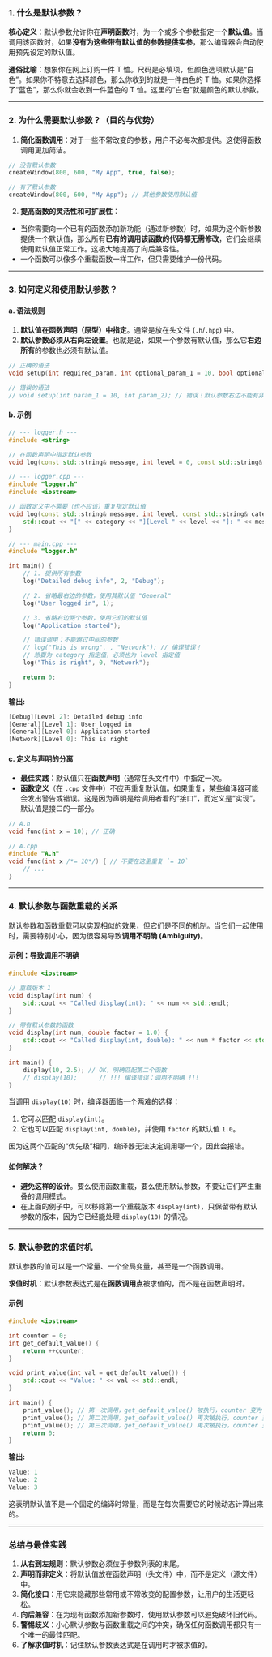 
### 1. 什么是默认参数？

**核心定义**：默认参数允许你在**声明函数**时，为一个或多个参数指定一个**默认值**。当调用该函数时，如果**没有为这些带有默认值的参数提供实参**，那么编译器会自动使用预先设定的默认值。

**通俗比喻**：想象你在网上订购一件 T 恤。尺码是必填项，但颜色选项默认是“白色”。如果你不特意去选择颜色，那么你收到的就是一件白色的 T 恤。如果你选择了“蓝色”，那么你就会收到一件蓝色的 T 恤。这里的“白色”就是颜色的默认参数。

---

### 2. 为什么需要默认参数？（目的与优势）

1. **简化函数调用**：对于一些不常改变的参数，用户不必每次都提供。这使得函数调用更加简洁。

```cpp
// 没有默认参数
createWindow(800, 600, "My App", true, false);

// 有了默认参数
createWindow(800, 600, "My App"); // 其他参数使用默认值
```

2. **提高函数的灵活性和可扩展性**：

- 当你需要向一个已有的函数添加新功能（通过新参数）时，如果为这个新参数提供一个默认值，那么所有**已有的调用该函数的代码都无需修改**，它们会继续使用默认值正常工作。这极大地提高了向后兼容性。
- 一个函数可以像多个重载函数一样工作，但只需要维护一份代码。

---

### 3. 如何定义和使用默认参数？

#### a. 语法规则

1. **默认值在函数声明（原型）中指定**。通常是放在头文件 (`.h`/`.hpp`) 中。
2. **默认参数必须从右向左设置**。也就是说，如果一个参数有默认值，那么它**右边所有**的参数也必须有默认值。

```cpp
// 正确的语法
void setup(int required_param, int optional_param_1 = 10, bool optional_param_2 = true);

// 错误的语法
// void setup(int param_1 = 10, int param_2); // 错误！默认参数右边不能有非默认参数
```

#### b. 示例

```cpp
// --- logger.h ---
#include <string>

// 在函数声明中指定默认参数
void log(const std::string& message, int level = 0, const std::string& category = "General");

// --- logger.cpp ---
#include "logger.h"
#include <iostream>

// 函数定义中不需要（也不应该）重复指定默认值
void log(const std::string& message, int level, const std::string& category) {
    std::cout << "[" << category << "][Level " << level << "]: " << message << std::endl;
}

// --- main.cpp ---
#include "logger.h"

int main() {
    // 1. 提供所有参数
    log("Detailed debug info", 2, "Debug");

    // 2. 省略最右边的参数，使用其默认值 "General"
    log("User logged in", 1);

    // 3. 省略右边两个参数，使用它们的默认值
    log("Application started");

    // 错误调用：不能跳过中间的参数
    // log("This is wrong", , "Network"); // 编译错误！
    // 想要为 category 指定值，必须也为 level 指定值
    log("This is right", 0, "Network");

    return 0;
}
```

**输出:**

```cpp
[Debug][Level 2]: Detailed debug info
[General][Level 1]: User logged in
[General][Level 0]: Application started
[Network][Level 0]: This is right
```

#### c. 定义与声明的分离

- **最佳实践**：默认值只在**函数声明**（通常在头文件中）中指定一次。
- **函数定义**（在 `.cpp` 文件中）不应再重复默认值。如果重复，某些编译器可能会发出警告或错误。这是因为声明是给调用者看的“接口”，而定义是“实现”。默认值是接口的一部分。

```cpp
// A.h
void func(int x = 10); // 正确

// A.cpp
#include "A.h"
void func(int x /*= 10*/) { // 不要在这里重复 `= 10`
    // ...
}
```

---

### 4. 默认参数与函数重载的关系

默认参数和函数重载可以实现相似的效果，但它们是不同的机制。当它们一起使用时，需要特别小心，因为很容易导致**调用不明确 (Ambiguity)**。

#### 示例：导致调用不明确

```cpp
#include <iostream>

// 重载版本 1
void display(int num) {
    std::cout << "Called display(int): " << num << std::endl;
}

// 带有默认参数的函数
void display(int num, double factor = 1.0) {
    std::cout << "Called display(int, double): " << num * factor << std::endl;
}

int main() {
    display(10, 2.5); // OK，明确匹配第二个函数
    // display(10);      // !!! 编译错误：调用不明确 !!!
}
```

当调用 `display(10)` 时，编译器面临一个两难的选择：

1. 它可以匹配 `display(int)`。
2. 它也可以匹配 `display(int, double)`，并使用 `factor` 的默认值 `1.0`。

因为这两个匹配的“优先级”相同，编译器无法决定调用哪一个，因此会报错。

#### 如何解决？

- **避免这样的设计**。要么使用函数重载，要么使用默认参数，不要让它们产生重叠的调用模式。
- 在上面的例子中，可以移除第一个重载版本 `display(int)`，只保留带有默认参数的版本，因为它已经能处理 `display(10)` 的情况。

---

### 5. 默认参数的求值时机

默认参数的值可以是一个常量、一个全局变量，甚至是一个函数调用。

**求值时机**：默认参数表达式是在**函数调用点**被求值的，而不是在函数声明时。

#### 示例

```cpp
#include <iostream>

int counter = 0;
int get_default_value() {
    return ++counter;
}

void print_value(int val = get_default_value()) {
    std::cout << "Value: " << val << std::endl;
}

int main() {
    print_value(); // 第一次调用，get_default_value() 被执行，counter 变为 1
    print_value(); // 第二次调用，get_default_value() 再次被执行，counter 变为 2
    print_value(); // 第三次调用，get_default_value() 再次被执行，counter 变为 3
    return 0;
}
```

**输出:**

```cpp
Value: 1
Value: 2
Value: 3
```

这表明默认值不是一个固定的编译时常量，而是在每次需要它的时候动态计算出来的。

---

### 总结与最佳实践

1. **从右到左规则**：默认参数必须位于参数列表的末尾。
2. **声明而非定义**：将默认值放在函数声明（头文件）中，而不是定义（源文件）中。
3. **简化接口**：用它来隐藏那些常用或不常改变的配置参数，让用户的生活更轻松。
4. **向后兼容**：在为现有函数添加新参数时，使用默认参数可以避免破坏旧代码。
5. **警惕歧义**：小心默认参数与函数重载之间的冲突，确保任何函数调用都只有一个唯一的最佳匹配。
6. **了解求值时机**：记住默认参数表达式是在调用时才被求值的。
